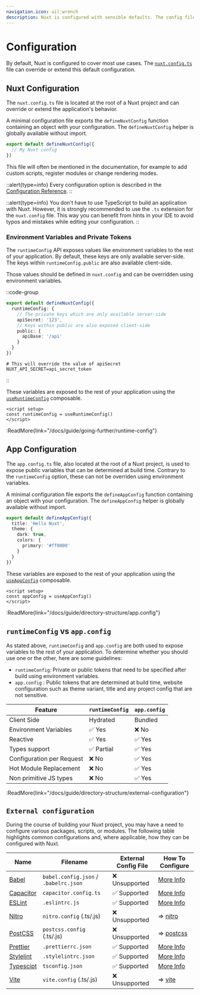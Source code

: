 ```yaml
---
navigation.icon: uil:wrench
description: Nuxt is configured with sensible defaults. The config file can override or extend them.
---
```


# Configuration

By default, Nuxt is configured to cover most use cases. The [`nuxt.config.ts`](/docs/guide/directory-structure/nuxt.config) file can override or extend this default configuration.

## Nuxt Configuration

The `nuxt.config.ts` file is located at the root of a Nuxt project and can override or extend the application's behavior.

A minimal configuration file exports the `defineNuxtConfig` function containing an object with your configuration. The `defineNuxtConfig` helper is globally available without import.

```ts [nuxt.config.ts]
export default defineNuxtConfig({
  // My Nuxt config
})
```

This file will often be mentioned in the documentation, for example to add custom scripts, register modules or change rendering modes.

::alert{type=info}
Every configuration option is described in the [Configuration Reference](/docs/api/configuration/nuxt-config).
::

::alert{type=info}
You don't have to use TypeScript to build an application with Nuxt. However, it is strongly recommended to use the `.ts` extension for the `nuxt.config` file. This way you can benefit from hints in your IDE to avoid typos and mistakes while editing your configuration.
::

### Environment Variables and Private Tokens

The `runtimeConfig` API exposes values like environment variables to the rest of your application. By default, these keys are only available server-side. The keys within `runtimeConfig.public` are also available client-side.

Those values should be defined in `nuxt.config` and can be overridden using environment variables.

::code-group

```ts [nuxt.config.ts]
export default defineNuxtConfig({
  runtimeConfig: {
    // The private keys which are only available server-side
    apiSecret: '123',
    // Keys within public are also exposed client-side
    public: {
      apiBase: '/api'
    }
  }
})
```

```text [.env]
# This will override the value of apiSecret
NUXT_API_SECRET=api_secret_token
```

::

These variables are exposed to the rest of your application using the [`useRuntimeConfig`](/docs/api/composables/use-runtime-config) composable.

```vue [pages/index.vue]
<script setup>
const runtimeConfig = useRuntimeConfig()
</script>
```

:ReadMore{link="/docs/guide/going-further/runtime-config"}

## App Configuration

The `app.config.ts` file, also located at the root of a Nuxt project, is used to expose public variables that can be determined at build time. Contrary to the `runtimeConfig` option, these can not be overriden using environment variables.

A minimal configuration file exports the `defineAppConfig` function containing an object with your configuration. The `defineAppConfig` helper is globally available without import.

```ts [app.config.ts]
export default defineAppConfig({
  title: 'Hello Nuxt',
  theme: {
    dark: true,
    colors: {
      primary: '#ff0000'
    }
  }
})
```

These variables are exposed to the rest of your application using the [`useAppConfig`](/docs/api/composables/use-app-config) composable.

```vue [pages/index.vue]
<script setup>
const appConfig = useAppConfig()
</script>
```

:ReadMore{link="/docs/guide/directory-structure/app.config"}

## `runtimeConfig` vs `app.config`

As stated above, `runtimeConfig` and `app.config` are both used to expose variables to the rest of your application. To determine whether you should use one or the other, here are some guidelines:

- `runtimeConfig`: Private or public tokens that need to be specified after build using environment variables.
- `app.config` : Public tokens that are determined at build time, website configuration such as theme variant, title and any project config that are not sensitive.

Feature                        | `runtimeConfig`  | `app.config`
-------------------------------|------------------|-------------------
Client Side                    | Hydrated         | Bundled
Environment Variables          | ✅ Yes           | ❌ No
Reactive                       | ✅ Yes           | ✅ Yes
Types support                  | ✅ Partial       | ✅ Yes
Configuration per Request      | ❌ No            | ✅ Yes
Hot Module Replacement         | ❌ No            | ✅ Yes
Non primitive JS types         | ❌ No            | ✅ Yes

:ReadMore{link="/docs/guide/directory-structure/external-configuration"}

## `External configuration`

During the course of building your Nuxt project, you may have a need to configure various packages, scripts, or modules. The following table highlights common configurations and, where applicable, how they can be configured with Nuxt.

Name                                          | Filename                              | External Config File     | How To Configure
|---------------------------------------------|---------------------------------------|--------------------------|-------------------------
| [Babel](https://babeljs.io)                 | `babel.config.json` / `.babelrc.json` | ❌ Unsupported           | [More Info](/docs/api/configuration/nuxt-config/#transpile)
| [Capacitor](https://capacitorjs.com/)       | `capacitor.config.ts`                 | ✅ Supported             | [More Info](https://capacitorjs.com/docs/config)
| [ESLint](https://eslint.org)                | `.eslintrc.js`                        | ✅ Supported             | [More Info](https://eslint.org/docs/latest/user-guide/configuring/configuration-files)
| [Nitro](https://nitro.unjs.io/)             | `nitro.config` (.ts/.js)              | ❌ Unsupported           | => [nitro](/docs/api/configuration/nuxt-config#postcss)
| [PostCSS](https://postcss.org)              | `postcss.config` (.ts/.js)            | ❌ Unsupported           | => [postcss](/docs/api/configuration/nuxt-config#postcss)
| [Prettier](https://stylelint.io)            | `.prettierrc.json`                    | ✅ Supported             | [More Info](https://prettier.io/docs/en/configuration.html)
| [Stylelint](https://stylelint.io)           | `.stylelintrc.json`                   | ✅ Supported             | [More Info](https://stylelint.io/user-guide/configure)
| [Typescipt](https://www.typescriptlang.org) | `tsconfig.json`                       | ✅ Supported             | [More Info](/docs/guide/concepts/typescript#nuxttsconfigjson)
| [Vite](https://vitejs.dev/)                 | `vite.config` (.ts/.js)               | ❌ Unsupported           | => [vite](/docs/api/configuration/nuxt-config#vite)
